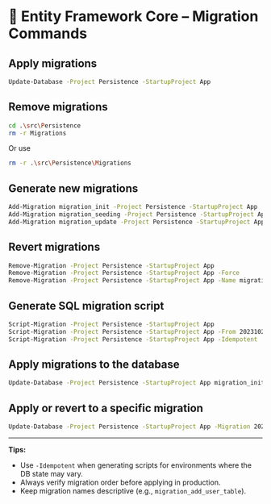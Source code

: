 ﻿
# 🧩 Entity Framework Core – Migration Commands

## Apply migrations
```bash
Update-Database -Project Persistence -StartupProject App
````

## Remove migrations

```bash
cd .\src\Persistence
rm -r Migrations
```
Or use
```bash
rm -r .\src\Persistence\Migrations
```

## Generate new migrations

```bash
Add-Migration migration_init -Project Persistence -StartupProject App
Add-Migration migration_seeding -Project Persistence -StartupProject App
Add-Migration migration_update -Project Persistence -StartupProject App
```

## Revert migrations

```bash
Remove-Migration -Project Persistence -StartupProject App
Remove-Migration -Project Persistence -StartupProject App -Force
Remove-Migration -Project Persistence -StartupProject App -Name migration_init
```

## Generate SQL migration script

```bash
Script-Migration -Project Persistence -StartupProject App
Script-Migration -Project Persistence -StartupProject App -From 20231020123456_migration_init -To 20231020123457_migration_init2
Script-Migration -Project Persistence -StartupProject App -Idempotent
```

## Apply migrations to the database

```bash
Update-Database -Project Persistence -StartupProject App migration_init
```

## Apply or revert to a specific migration

```bash
Update-Database -Project Persistence -StartupProject App -Migration 20231020123456_migration_init
```

---

**Tips:**

* Use `-Idempotent` when generating scripts for environments where the DB state may vary.
* Always verify migration order before applying in production.
* Keep migration names descriptive (e.g., `migration_add_user_table`).


